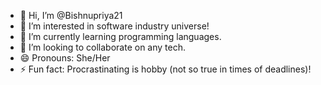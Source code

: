 - 👋 Hi, I’m @Bishnupriya21
- 👀 I’m interested in software industry universe!
- 🌱 I’m currently learning programming languages. 
- 💞️ I’m looking to collaborate on any tech.
- 😄 Pronouns: She/Her
- ⚡ Fun fact: Procrastinating is hobby (not so true in times of deadlines)!

<!---
Bishnupriya21/Bishnupriya21 is a ✨ special ✨ repository because its `README.md` (this file) appears on your GitHub profile.
You can click the Preview link to take a look at your changes.
--->
